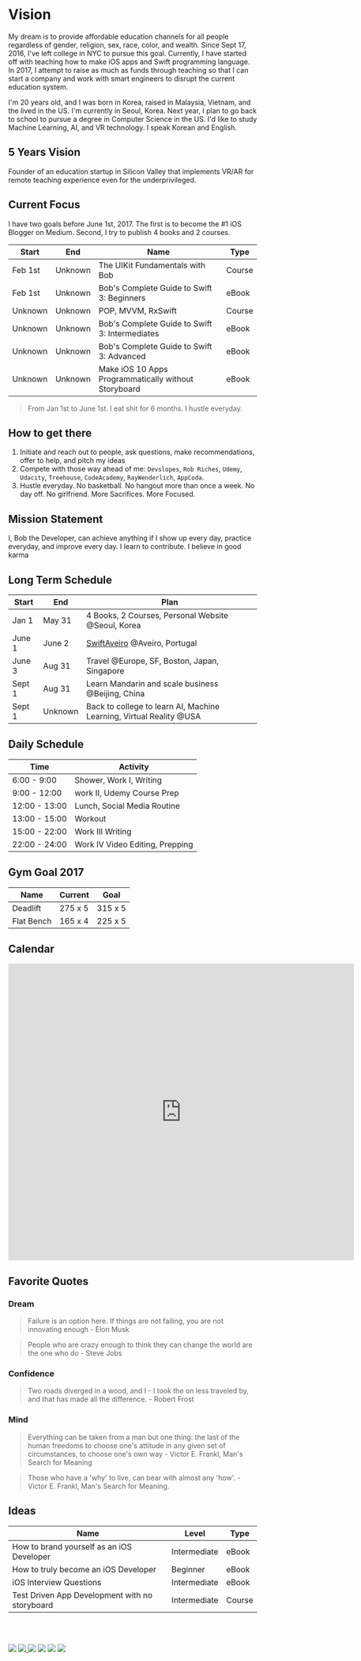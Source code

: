 # Vision
My dream is to provide affordable education channels for all people regardless of gender, religion, sex, race, color, and wealth. Since Sept 17, 2016, I've left college in NYC to pursue this goal. Currently, I have started off with teaching how to make iOS apps and Swift programming language. In 2017, I attempt to raise as much as funds through teaching so that I can start a company and work with smart engineers to disrupt the current education system.

I'm 20 years old, and I was born in Korea, raised in Malaysia, Vietnam, and the lived in the US. I'm currently in Seoul, Korea. Next year, I plan to go back to school to pursue a degree in Computer Science in the US. I'd like to study Machine Learning, AI, and VR technology. I speak Korean and English.

## 5 Years Vision
 Founder of an education startup in Silicon Valley that implements VR/AR for remote teaching experience even for the underprivileged.

## Current Focus
 I have two goals before June 1st, 2017. The first is to become the #1 iOS Blogger on Medium. Second, I try to publish 4 books and 2 courses.

| Start  |  End     |  Name | Type |
|----------|-------|--------|-----|
| Feb 1st |  Unknown  |  The UIKit Fundamentals with Bob | Course |
| Feb 1st | Unknown | Bob's Complete Guide to Swift 3: Beginners | eBook |
| Unknown | Unknown | POP, MVVM, RxSwift | Course  |
| Unknown | Unknown | Bob's Complete Guide to Swift 3: Intermediates | eBook |
| Unknown| Unknown | Bob's Complete Guide to Swift 3: Advanced | eBook |
| Unknown| Unknown | Make iOS 10 Apps Programmatically without Storyboard | eBook |

> From Jan 1st to June 1st. I eat shit for 6 months. I hustle everyday.

## How to get there
1. Initiate and reach out to people, ask questions, make recommendations, offer to help, and pitch my ideas
2. Compete with those way ahead of me: `Devslopes`, `Rob Riches`, `Udemy`, `Udacity`, `Treehouse`, `CodeAcademy`, `RayWenderlich`, `AppCoda`.
3. Hustle everyday. No basketball. No hangout more than once a week. No day off. No girlfriend. More Sacrifices. More Focused.

## Mission Statement
I, Bob the Developer, can achieve anything if I show up every day, practice everyday, and improve every day. I learn to contribute. I believe in good karma

## Long Term Schedule
| Start  | End            | Plan                                                                  |
|----------------|--------------------|-----------------------------------------------------------------------|
| Jan 1 | May 31 | 4 Books, 2 Courses, Personal Website @Seoul, Korea |
| June 1 | June 2   | [SwiftAveiro](https://twitter.com/SwiftAveiro) @Aveiro, Portugal       |
| June 3  | Aug 31  | Travel @Europe, SF, Boston, Japan, Singapore               |
| Sept 1  | Aug 31 | Learn Mandarin and scale business @Beijing, China              |
| Sept 1 | Unknown     | Back to college to learn AI, Machine Learning, Virtual Reality @USA|


## Daily Schedule
| Time  | Activity |
|---------|----------|
| 6:00 - 9:00 | Shower, Work I, Writing |
| 9:00 - 12:00 | work II, Udemy Course Prep |
| 12:00 - 13:00 | Lunch, Social Media Routine |
| 13:00 - 15:00 | Workout |
| 15:00 - 22:00 | Work III Writing |
| 22:00 - 24:00 | Work IV Video Editing, Prepping |


## Gym Goal 2017
| Name  |  Current |  Goal  |
|---------|----------|-------|
| Deadlift | 275 x 5 | 315 x 5 |
| Flat Bench | 165 x 4 | 225 x 5 |

## Calendar
<iframe src="https://calendar.google.com/calendar/embed?height=600&amp;wkst=2&amp;hl=en&amp;bgcolor=%23ffffff&amp;src=bobleesj%40gmail.com&amp;color=%231B887A&amp;ctz=Asia%2FSeoul" style="border-width:0" width="700" height="600" frameborder="0" scrolling="no"></iframe>


## Favorite Quotes

### Dream
> Failure is an option here. If things are not failing, you are not innovating enough - Elon Musk

> People who are crazy enough to think they can change the world are the one who do - Steve Jobs

### Confidence
> Two roads diverged in a wood, and I - I took the on less traveled by, and that has made all the difference. - Robert Frost

### Mind
> Everything can be taken from a man but one thing: the last of the human freedoms to choose one's attitude in any given set of circumstances, to choose one's own way - Victor E. Frankl, Man's Search for Meaning

>  Those who have a 'why' to live, can bear with almost any 'how'. - Victor E. Frankl, Man's Search for Meaning.

## Ideas
| Name | Level | Type |
|---------|------------|----------|
| How to brand yourself as an iOS Developer | Intermediate | eBook |
| How to truly become an iOS Developer | Beginner | eBook |
| iOS Interview Questions | Intermediate | eBook |
| Test Driven App Development with no storyboard | Intermediate | Course |

<br>
<br>
<p><a href="https://facebook.com/bobthedeveloper"><img src="https://img.shields.io/badge/Facebook-Like-3B5998.svg"></a> <a href="https://youtube.com/bobthedeveloper"><img src="https://img.shields.io/badge/YouTube-Subscribe-CE1312.svg"</a> <a href="https://twitter.com/bobleesj"><img src="https://img.shields.io/badge/Twitter-Follow-55ACEE.svg"></a> <a href="https://instagram.com/bob_the_developer
"><img src="https://img.shields.io/badge/Instagram-Follow-BB2F92.svg"></a> <a href="https://linkedin.com/in/bobleesj"><img src= "https://img.shields.io/badge/LinkedIn-Connect-0077B5.svg"></a>
<a href="https://medium.com/@bobleesj"><img src="https://img.shields.io/badge/Medium-Read-00AB6C.svg"/></a>
</p>
